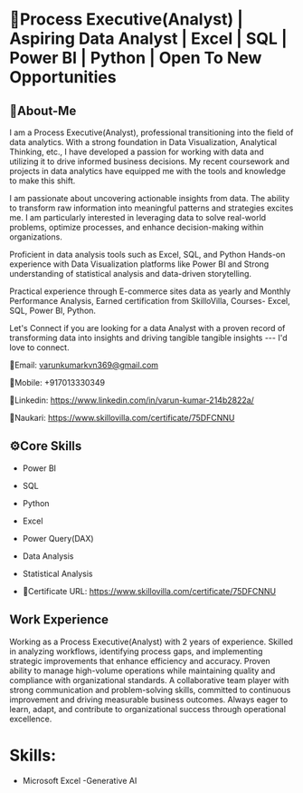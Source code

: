 # 🚀Process Executive(Analyst) | Aspiring Data Analyst | Excel | SQL | Power BI | Python | Open To New Opportunities
## 🔎About-Me
I am a Process Executive(Analyst), professional transitioning into the field of data analytics. With a strong foundation in Data Visualization, Analytical Thinking, etc., I have developed a passion for working with data and utilizing it to drive informed business decisions. My recent coursework and projects in data analytics have equipped me with the tools and knowledge to make this shift.

I am passionate about uncovering actionable insights from data. The ability to transform raw information into meaningful patterns and strategies excites me. I am particularly interested in leveraging data to solve real-world problems, optimize processes, and enhance decision-making within organizations.

Proficient in data analysis tools such as Excel, SQL, and Python Hands-on experience with Data Visualization platforms like Power BI and Strong understanding of statistical analysis and data-driven storytelling.

Practical experience through E-commerce sites data as yearly and Monthly Performance Analysis, Earned certification from SkilloVilla, Courses- Excel, SQL, Power BI, Python.

Let's Connect if you are looking for a data Analyst with a proven record of transforming data into insights and driving tangible tangible insights --- I'd love to connect.

📧Email: varunkumarkvn369@gmail.com

📲Mobile: +917013330349

🔗Linkedin: https://www.linkedin.com/in/varun-kumar-214b2822a/

🔗Naukari: https://www.skillovilla.com/certificate/75DFCNNU

## ⚙️Core Skills
- Power BI
- SQL
- Python
- Excel
- Power Query(DAX)
- Data Analysis
- Statistical Analysis

- 📜Certificate URL: https://www.skillovilla.com/certificate/75DFCNNU

## Work Experience
Working as a Process Executive(Analyst) with 2 years of experience. Skilled in analyzing workflows, identifying process gaps, and implementing strategic improvements that enhance efficiency and accuracy. Proven ability to manage high-volume operations while maintaining quality and compliance with organizational standards. A collaborative team player with strong communication and problem-solving skills, committed to continuous improvement and driving measurable business outcomes. Always eager to learn, adapt, and contribute to organizational success through operational excellence.

# Skills: 
- Microsoft Excel
-Generative AI
